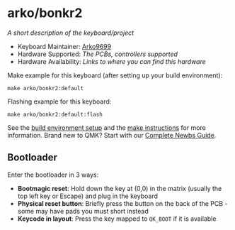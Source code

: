 # arko/bonkr2

*A short description of the keyboard/project*

* Keyboard Maintainer: [Arko9699](https://github.com/arko9699)
* Hardware Supported: *The PCBs, controllers supported*
* Hardware Availability: *Links to where you can find this hardware*

Make example for this keyboard (after setting up your build environment):

    make arko/bonkr2:default

Flashing example for this keyboard:

    make arko/bonkr2:default:flash

See the [build environment setup](https://docs.qmk.fm/#/getting_started_build_tools) and the [make instructions](https://docs.qmk.fm/#/getting_started_make_guide) for more information. Brand new to QMK? Start with our [Complete Newbs Guide](https://docs.qmk.fm/#/newbs).

## Bootloader

Enter the bootloader in 3 ways:

* **Bootmagic reset**: Hold down the key at (0,0) in the matrix (usually the top left key or Escape) and plug in the keyboard
* **Physical reset button**: Briefly press the button on the back of the PCB - some may have pads you must short instead
* **Keycode in layout**: Press the key mapped to `QK_BOOT` if it is available
